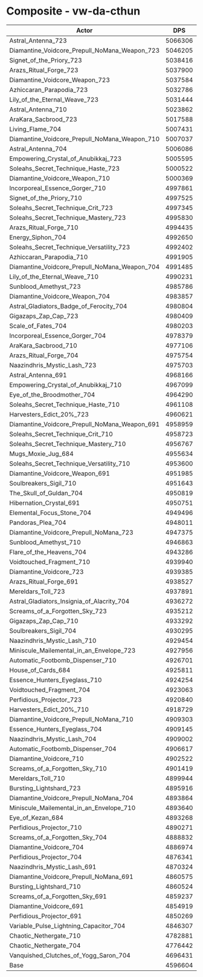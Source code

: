 # Composite - vw-da-cthun
| Actor | DPS | Increase |
|---|:---:|:---:|
|Astral_Antenna_723|5066306|10.22%|
|Diamantine_Voidcore_Prepull_NoMana_Weapon_723|5046205|9.78%|
|Signet_of_the_Priory_723|5038416|9.61%|
|Arazs_Ritual_Forge_723|5037900|9.60%|
|Diamantine_Voidcore_Weapon_723|5037584|9.59%|
|Azhiccaran_Parapodia_723|5032786|9.49%|
|Lily_of_the_Eternal_Weave_723|5031444|9.46%|
|Astral_Antenna_710|5023862|9.30%|
|AraKara_Sacbrood_723|5017588|9.16%|
|Living_Flame_704|5007431|8.94%|
|Diamantine_Voidcore_Prepull_NoMana_Weapon_710|5007037|8.93%|
|Astral_Antenna_704|5006086|8.91%|
|Empowering_Crystal_of_Anubikkaj_723|5005595|8.90%|
|Soleahs_Secret_Technique_Haste_723|5000522|8.79%|
|Diamantine_Voidcore_Weapon_710|5000369|8.78%|
|Incorporeal_Essence_Gorger_710|4997861|8.73%|
|Signet_of_the_Priory_710|4997525|8.72%|
|Soleahs_Secret_Technique_Crit_723|4997345|8.72%|
|Soleahs_Secret_Technique_Mastery_723|4995830|8.69%|
|Arazs_Ritual_Forge_710|4994435|8.65%|
|Energy_Siphon_704|4992650|8.62%|
|Soleahs_Secret_Technique_Versatility_723|4992402|8.61%|
|Azhiccaran_Parapodia_710|4991905|8.60%|
|Diamantine_Voidcore_Prepull_NoMana_Weapon_704|4991485|8.59%|
|Lily_of_the_Eternal_Weave_710|4990231|8.56%|
|Sunblood_Amethyst_723|4985786|8.47%|
|Diamantine_Voidcore_Weapon_704|4983857|8.42%|
|Astral_Gladiators_Badge_of_Ferocity_704|4980804|8.36%|
|Gigazaps_Zap_Cap_723|4980409|8.35%|
|Scale_of_Fates_704|4980203|8.35%|
|Incorporeal_Essence_Gorger_704|4978379|8.31%|
|AraKara_Sacbrood_710|4977106|8.28%|
|Arazs_Ritual_Forge_704|4975754|8.25%|
|Naazindhris_Mystic_Lash_723|4975703|8.25%|
|Astral_Antenna_691|4968166|8.08%|
|Empowering_Crystal_of_Anubikkaj_710|4967099|8.06%|
|Eye_of_the_Broodmother_704|4964290|8.00%|
|Soleahs_Secret_Technique_Haste_710|4961108|7.93%|
|Harvesters_Edict_20%_723|4960621|7.92%|
|Diamantine_Voidcore_Prepull_NoMana_Weapon_691|4958959|7.88%|
|Soleahs_Secret_Technique_Crit_710|4958723|7.88%|
|Soleahs_Secret_Technique_Mastery_710|4956767|7.84%|
|Mugs_Moxie_Jug_684|4955634|7.81%|
|Soleahs_Secret_Technique_Versatility_710|4953600|7.77%|
|Diamantine_Voidcore_Weapon_691|4951985|7.73%|
|Soulbreakers_Sigil_710|4951643|7.72%|
|The_Skull_of_Guldan_704|4950819|7.71%|
|Hibernation_Crystal_691|4950751|7.70%|
|Elemental_Focus_Stone_704|4949496|7.68%|
|Pandoras_Plea_704|4948011|7.64%|
|Diamantine_Voidcore_Prepull_NoMana_723|4947375|7.63%|
|Sunblood_Amethyst_710|4946863|7.62%|
|Flare_of_the_Heavens_704|4943286|7.54%|
|Voidtouched_Fragment_710|4939940|7.47%|
|Diamantine_Voidcore_723|4939385|7.46%|
|Arazs_Ritual_Forge_691|4938527|7.44%|
|Mereldars_Toll_723|4937891|7.42%|
|Astral_Gladiators_Insignia_of_Alacrity_704|4936272|7.39%|
|Screams_of_a_Forgotten_Sky_723|4935212|7.37%|
|Gigazaps_Zap_Cap_710|4933292|7.32%|
|Soulbreakers_Sigil_704|4930295|7.26%|
|Naazindhris_Mystic_Lash_710|4929454|7.24%|
|Miniscule_Mailemental_in_an_Envelope_723|4927956|7.21%|
|Automatic_Footbomb_Dispenser_710|4926701|7.18%|
|House_of_Cards_684|4925811|7.16%|
|Essence_Hunters_Eyeglass_710|4924254|7.13%|
|Voidtouched_Fragment_704|4923063|7.10%|
|Perfidious_Projector_723|4920840|7.05%|
|Harvesters_Edict_20%_710|4918729|7.01%|
|Diamantine_Voidcore_Prepull_NoMana_710|4909303|6.80%|
|Essence_Hunters_Eyeglass_704|4909145|6.80%|
|Naazindhris_Mystic_Lash_704|4909002|6.80%|
|Automatic_Footbomb_Dispenser_704|4906617|6.74%|
|Diamantine_Voidcore_710|4902522|6.66%|
|Screams_of_a_Forgotten_Sky_710|4901419|6.63%|
|Mereldars_Toll_710|4899944|6.60%|
|Bursting_Lightshard_723|4895916|6.51%|
|Diamantine_Voidcore_Prepull_NoMana_704|4893864|6.47%|
|Miniscule_Mailemental_in_an_Envelope_710|4893640|6.46%|
|Eye_of_Kezan_684|4893268|6.45%|
|Perfidious_Projector_710|4890271|6.39%|
|Screams_of_a_Forgotten_Sky_704|4888832|6.36%|
|Diamantine_Voidcore_704|4886974|6.32%|
|Perfidious_Projector_704|4876341|6.09%|
|Naazindhris_Mystic_Lash_691|4870324|5.95%|
|Diamantine_Voidcore_Prepull_NoMana_691|4860575|5.74%|
|Bursting_Lightshard_710|4860524|5.74%|
|Screams_of_a_Forgotten_Sky_691|4859237|5.71%|
|Diamantine_Voidcore_691|4854919|5.62%|
|Perfidious_Projector_691|4850269|5.52%|
|Variable_Pulse_Lightning_Capacitor_704|4846307|5.43%|
|Chaotic_Nethergate_710|4782881|4.05%|
|Chaotic_Nethergate_704|4776442|3.91%|
|Vanquished_Clutches_of_Yogg_Saron_704|4696431|2.17%|
|Base|4596604|0.00%|
